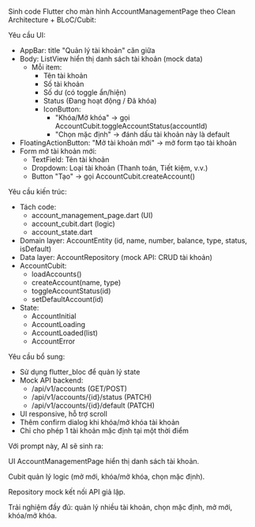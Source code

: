 Sinh code Flutter cho màn hình AccountManagementPage theo Clean Architecture + BLoC/Cubit:

Yêu cầu UI:
- AppBar: title "Quản lý tài khoản" căn giữa
- Body: ListView hiển thị danh sách tài khoản (mock data)
  - Mỗi item: 
    - Tên tài khoản
    - Số tài khoản
    - Số dư (có toggle ẩn/hiện)
    - Status (Đang hoạt động / Đã khóa)
    - IconButton:
      - "Khóa/Mở khóa" → gọi AccountCubit.toggleAccountStatus(accountId)
      - "Chọn mặc định" → đánh dấu tài khoản này là default
- FloatingActionButton: "Mở tài khoản mới" → mở form tạo tài khoản
- Form mở tài khoản mới:
  - TextField: Tên tài khoản
  - Dropdown: Loại tài khoản (Thanh toán, Tiết kiệm, v.v.)
  - Button "Tạo" → gọi AccountCubit.createAccount()

Yêu cầu kiến trúc:
- Tách code:
  - account_management_page.dart (UI)
  - account_cubit.dart (logic)
  - account_state.dart
- Domain layer: AccountEntity (id, name, number, balance, type, status, isDefault)
- Data layer: AccountRepository (mock API: CRUD tài khoản)
- AccountCubit:
  - loadAccounts()
  - createAccount(name, type)
  - toggleAccountStatus(id)
  - setDefaultAccount(id)
- State:
  - AccountInitial
  - AccountLoading
  - AccountLoaded(list)
  - AccountError

Yêu cầu bổ sung:
- Sử dụng flutter_bloc để quản lý state
- Mock API backend:
  - /api/v1/accounts (GET/POST)
  - /api/v1/accounts/{id}/status (PATCH)
  - /api/v1/accounts/{id}/default (PATCH)
- UI responsive, hỗ trợ scroll
- Thêm confirm dialog khi khóa/mở khóa tài khoản
- Chỉ cho phép 1 tài khoản mặc định tại một thời điểm




Với prompt này, AI sẽ sinh ra:

UI AccountManagementPage hiển thị danh sách tài khoản.

Cubit quản lý logic (mở mới, khóa/mở khóa, chọn mặc định).

Repository mock kết nối API giả lập.

Trải nghiệm đầy đủ: quản lý nhiều tài khoản, chọn mặc định, mở mới, khóa/mở khóa.